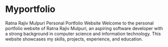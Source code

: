 # Myportfolio
Ratna Rajiv Mulpuri Personal Portfolio Website  Welcome to the personal portfolio website of Ratna Rajiv Mulpuri, an aspiring software developer with a strong background in computer science and information technology. This website showcases my skills, projects, experience, and education.
